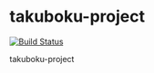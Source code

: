 # takuboku-project

[![Build Status](https://travis-ci.org/hakatashi/takuboku-project.svg?branch=master)](https://travis-ci.org/hakatashi/takuboku-project)

takuboku-project
